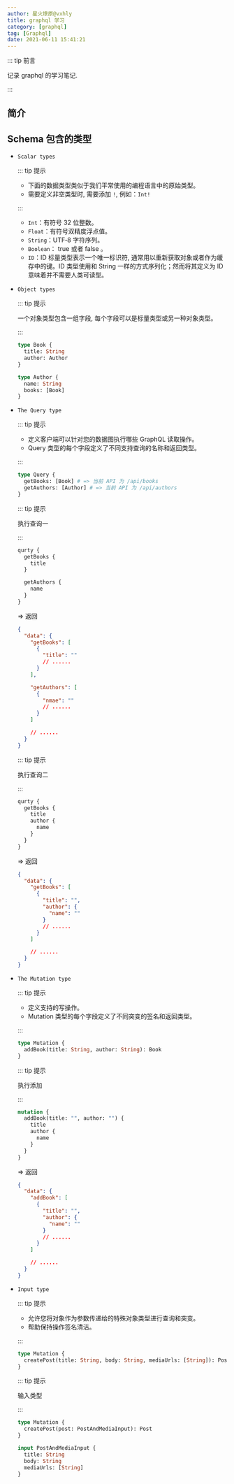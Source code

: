 ```yaml
---
author: 星火燎原@vxhly
title: graphql 学习
category: [graphql]
tag: [Graphql]
date: 2021-06-11 15:41:21
---
```


::: tip 前言

记录 graphql 的学习笔记.

:::

<!-- more -->

## 简介

## Schema 包含的类型

- `Scalar types`

  ::: tip 提示

  - 下面的数据类型类似于我们平常使用的编程语言中的原始类型。
  - 需要定义非空类型时, 需要添加 `!`, 例如：`Int!`

  :::

  - `Int`：有符号 32 位整数。
  - `Float`：有符号双精度浮点值。
  - `String`：UTF‐8 字符序列。
  - `Boolean`： true 或者 false 。
  - `ID`：ID 标量类型表示一个唯一标识符, 通常用以重新获取对象或者作为缓存中的键。ID 类型使用和 String 一样的方式序列化；然而将其定义为 ID 意味着并不需要人类可读型。

- `Object types`

  ::: tip 提示

  一个对象类型包含一组字段, 每个字段可以是标量类型或另一种对象类型。

  :::

  ```graphql
  type Book {
    title: String
    author: Author
  }

  type Author {
    name: String
    books: [Book]
  }
  ```

- `The Query type`

  ::: tip 提示

  - 定义客户端可以针对您的数据图执行哪些 GraphQL 读取操作。
  - Query 类型的每个字段定义了不同支持查询的名称和返回类型。

  :::

  ```graphql
  type Query {
    getBooks: [Book] # => 当前 API 为 /api/books
    getAuthors: [Author] # => 当前 API 为 /api/authors
  }
  ```

  ::: tip 提示

  执行查询一

  :::

  ```graphql
  qurty {
    getBooks {
      title
    }

    getAuthors {
      name
    }
  }
  ```

  => 返回

  ```json
  {
    "data": {
      "getBooks": [
        {
          "title": ""
          // ......
        }
      ],

      "getAuthors": [
        {
          "nmae": ""
          // ......
        }
      ]

      // ......
    }
  }
  ```

  ::: tip 提示

  执行查询二

  :::

  ```graphql
  qurty {
    getBooks {
      title
      author {
        name
      }
    }
  }
  ```

  => 返回

  ```json
  {
    "data": {
      "getBooks": [
        {
          "title": "",
          "author": {
            "name": ""
          }
          // ......
        }
      ]

      // ......
    }
  }
  ```

- `The Mutation type`

  ::: tip 提示

  - 定义支持的写操作。
  - Mutation 类型的每个字段定义了不同突变的签名和返回类型。

  :::

  ```graphql
  type Mutation {
    addBook(title: String, author: String): Book
  }
  ```

  ::: tip 提示

  执行添加

  :::

  ```graphql
  mutation {
    addBook(title: "", author: "") {
      title
      author {
        name
      }
    }
  }
  ```

  => 返回

  ```json
  {
    "data": {
      "addBook": [
        {
          "title": "",
          "author": {
            "name": ""
          }
          // ......
        }
      ]

      // ......
    }
  }
  ```

- `Input type`

  ::: tip 提示

  - 允许您将对象作为参数传递给的特殊对象类型进行查询和突变。
  - 帮助保持操作签名清洁。

  :::

  ```graphql
  type Mutation {
    createPost(title: String, body: String, mediaUrls: [String]): Post
  }
  ```

  ::: tip 提示

  输入类型

  :::

  ```graphql
  type Mutation {
    createPost(post: PostAndMediaInput): Post
  }

  input PostAndMediaInput {
    title: String
    body: String
    mediaUrls: [String]
  }
  ```
